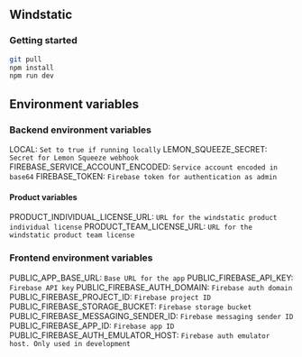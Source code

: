 ## Windstatic
### Getting started
```bash
git pull
npm install
npm run dev
```

## Environment variables

### Backend environment variables
LOCAL: `Set to true if running locally`
LEMON_SQUEEZE_SECRET: `Secret for Lemon Squeeze webhook`
FIREBASE_SERVICE_ACCOUNT_ENCODED: `Service account encoded in base64`
FIREBASE_TOKEN: `Firebase token for authentication as admin`

#### Product variables
PRODUCT_INDIVIDUAL_LICENSE_URL: `URL for the windstatic product individual license`
PRODUCT_TEAM_LICENSE_URL: `URL for the windstatic product team license`

### Frontend environment variables
PUBLIC_APP_BASE_URL: `Base URL for the app`
PUBLIC_FIREBASE_API_KEY: `Firebase API key`
PUBLIC_FIREBASE_AUTH_DOMAIN: `Firebase auth domain`
PUBLIC_FIREBASE_PROJECT_ID: `Firebase project ID`
PUBLIC_FIREBASE_STORAGE_BUCKET: `Firebase storage bucket`
PUBLIC_FIREBASE_MESSAGING_SENDER_ID: `Firebase messaging sender ID`
PUBLIC_FIREBASE_APP_ID: `Firebase app ID`
PUBLIC_FIREBASE_AUTH_EMULATOR_HOST: `Firebase auth emulator host. Only used in development`
